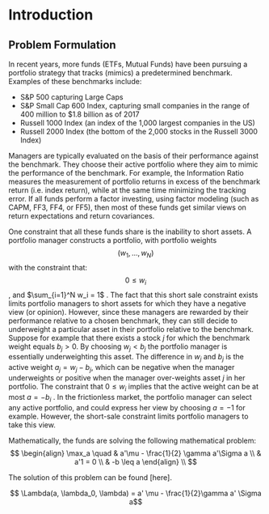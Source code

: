 # Introduction

## Problem Formulation 

In recent years, more funds (ETFs, Mutual Funds) have been pursuing a portfolio strategy that tracks (mimics) a predetermined benchmark. Examples of these benchmarks include:


- S&P 500 capturing Large Caps
- S&P Small Cap  600 Index, capturing small companies in the range of $400$ million to ​$1.8 billion as of 2017 
- Russell 1000 Index  (an index of the 1,000 largest companies in the US)
- Russell 2000 Index (the bottom of the 2,000 stocks in the Russell 3000 Index)

Managers are typically evaluated on the basis of their performance against the benchmark. They choose their active portfolio where they aim to mimic the performance of the benchmark. For example, the Information Ratio measures the measurement of portfolio returns in excess of the benchmark return (i.e. index return), while at the same time minimizing the tracking error. If all funds perform a factor investing, using factor modeling (such as CAPM, FF3, FF4, or FF5), then most of these funds get similar views on return expectations and return covariances. 

One constraint that all these funds share is the inability to short assets. A portfolio manager constructs a portfolio, with portfolio weights $$(w_1, ..., w_N)$$ with the constraint that: $$ 0 \leq w_i$$, and $\sum_{i=1}^N w_i = 1$ . The fact that this short sale constraint exists limits portfolio managers to short assets for which they have a negative view (or opinion). However, since these managers are rewarded by their performance relative to a chosen benchmark, they can still decide to underweight a particular asset in their portfolio relative to the benchmark. Suppose for example that there exists a stock $j$ for which the benchmark weight equals $b_j > 0$. By choosing $w_j < b_j$ the portfolio manager is essentially underweighting this asset. The difference in $w_j$ and $b_j$ is the active weight $a_j = w_j - b_j$, which can be negative when the manager underweights or positive when the manager over-weights asset $j$ in her portfolio. The constraint that $0 \leq w_i$ implies that the active weight can be at most $a = -b_i$ . In the frictionless market, the portfolio manager can select any active portfolio, and could express her view by choosing $a = -1$ for example. However, the short-sale constraint limits portfolio managers to take this view.

Mathematically, the funds are solving the following mathematical problem:
$$
\begin{align}
\max_a \quad & a'\mu - \frac{1}{2} \gamma a'\Sigma a \\
& a'1  = 0 \\
& -b \leq a
\end{align} \\
$$

The solution of this problem can be found [here].

$$ \Lambda(a, \lambda_0, \lambda) = a' \mu - \frac{1}{2}\gamma a' \Sigma a$$



